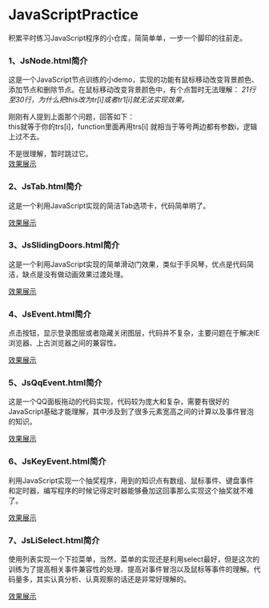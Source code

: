 # JavaScriptPractice
积累平时练习JavaScript程序的小仓库，简简单单，一步一个脚印的往前走。

### 1、JsNode.html简介
这是一个JavaScript节点训练的小demo，实现的功能有鼠标移动改变背景颜色、添加节点和删除节点。在鼠标移动改变背景颜色中，有个点暂时无法理解：
*21行至30行，为什么把this改为tr[i]或者tr1[i]就无法实现效果。*<br />

刚刚有人提到上面那个问题，回答如下：<br />
this就等于你的trs[i]，function里面再用trs[i]  就相当于等号两边都有参数i，逻辑上过不去。<br />

不是很理解，暂时跳过它。<br />
[效果展示](https://cruxf.github.io/JavaScriptPractice/JsNode.html)

### 2、JsTab.html简介
这是一个利用JavaScript实现的简洁Tab选项卡，代码简单明了。

[效果展示](https://cruxf.github.io/JavaScriptPractice/JsTab.html)

### 3、JsSlidingDoors.html简介
这是一个利用JavaScript实现的简单滑动门效果，类似于手风琴，优点是代码简洁，缺点是没有做动画效果过渡处理。

[效果展示](https://cruxf.github.io/JavaScriptPractice/JsSlidingDoors.html)

### 4、JsEvent.html简介
点击按钮，显示登录图层或者隐藏关闭图层，代码并不复杂，主要问题在于解决IE浏览器、上古浏览器之间的兼容性。

[效果展示](https://cruxf.github.io/JavaScriptPractice/JsEvent.html)

### 5、JsQqEvent.html简介
这是一个QQ面板拖动的代码实现，代码较为庞大和复杂，需要有很好的JavaScript基础才能理解，其中涉及到了很多元素宽高之间的计算以及事件冒泡的知识。

[效果展示](https://cruxf.github.io/JavaScriptPractice/JsQqEvent.html)

### 6、JsKeyEvent.html简介
利用JavaScript实现一个抽奖程序，用到的知识点有数组、鼠标事件、键盘事件和定时器，编写程序的时候记得定时器能够叠加这回事那么实现这个抽奖就不难了。

[效果展示](https://cruxf.github.io/JavaScriptPractice/JsKeyEvent.html)

### 7、JsLiSelect.html简介
使用列表实现一个下拉菜单，当然，菜单的实现还是利用select最好，但是这次的训练为了提高相关事件兼容性的处理、提高对事件冒泡以及鼠标等事件的理解。代码量多，其实认真分析、认真观察的话还是非常好理解的。

[效果展示](https://cruxf.github.io/JavaScriptPractice/JsLiSelect.html)
